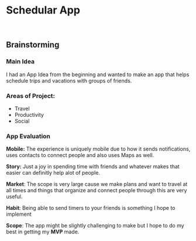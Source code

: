 <h1>
    Schedular App
</h1>

<br>
<h2>
    Brainstorming
</h2>


<h3>
    Main Idea
</h3>

I had an App Idea from the beginning and wanted to make an app that helps schedule trips and vacations with groups of friends.

<h3>
    Areas of Project:
</h3>

- Travel
- Productivity
- Social

<h3>
    App Evaluation
</h3>

**Mobile:** The experience is uniquely mobile due to how it sends notifications, uses contacts to connect people and also uses Maps as well.

**Story:** Just a joy in spending time with friends and whatever makes that easier can definitly help alot of people.

**Market**: The scope is very large cause we make plans and want to travel at all times and things that organize and connect people through this are very useful.

**Habit**: Being able to send timers to your friends is something I hope to implement

**Scope**: The app might be slightly challenging to make but I hope to do my best in getting my **MVP** made.





